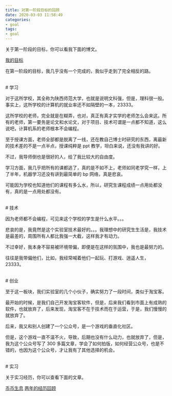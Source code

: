 ```yaml
---
title: 对第一阶段目标的回顾
date: 2020-03-03 11:58:49
categories:
- goal
tags:
- goal
---
```

关于第一阶段的目标，你可以看我下面的博文。

[我的目标](https://benpaodewoniu.github.io/2018/02/28/goal0/)

<!-- more -->

在第一阶段的目标，我几乎没有一个完成的，我似乎走到了完全相反的路。

<br/>
# 学习
<br/>

对于这所学校，其全称为陕西师范大学，也就是说明文科强，但是，理科很一般。事实上，这所学校的计算机的就业率还不如隔壁的一本，23333。

这所学校的老师，完全就是在糊弄，也对，真正有真才实学的老师怎么会来这。所有的老师，第一要务是论文和水论文，对于项目、技术可谓是一点都不知道，这么说吧，计算机系的老师根本不会编程。

至于授课方面，老师全部都是脱离了一线，还在教自己博士时研究的东西，离最新的技术差的不是一点半点，授课纯粹是 ppt 教学，坦白来说，还没有我讲的好。

不过，我导师倒也是很好的人，给了我比较大的自由度。

学习方面，我几乎把所有的课都逃了，真的是不如不上，老师如同老学究一样，上了半年，机器学习还没有讲到最简单的 bp 网络，真是悲哀。

可能因为学校也知道他们的课程有多么水，所以，研究生课程成绩一点用处都没有，真的是一点用处都没有。

<br/>
# 技术
<br/>

因为老师都不会编程，可见来这个学校的学生是什么水平。。。

悲哀的是，我竟然是这个实验室技术最好的。。。我理想中的研究生生活是，我技术是最差的，周围所有人都比我强一大截，这样我才有动力。

不过幸好，我本身不容易被环境带偏，即便是在这样的氛围中，我也是最努力的。

往往是我带偏他们，比如，我经常喊着他们一起玩、打游戏、逍遥人生，23333。

<br/>
# 创业
<br/>

至于这一板块，我们实验室的几个小伙子，确实努力了一段时间，类似于淘宝客。

最开始的时候，是我们自己开发淘宝客软件，但是，后来我们看到市面上有成熟的软件，也就放弃了，后来发现，淘宝客不在于技术而在于运营，于是，我们慢慢的就放弃了。

后来，我又和别人创建了一个公众号，是一个游戏的垂直化社区。

但是，这个游戏一直不温不火，导致，后期也没有什么动力，也就放弃了，但是，我为这个公众号写了 300 多篇文章，学会了如何拍版，如何经营公众号，也是不错的，也因为这个公众号，才让我有了其他选择的机会。

<br/>
# 实习
<br/>

关于实习经历，你可以查看下面的文章。

[币币生息](http://localhost:4000/categories/%E5%B8%81%E5%B8%81%E7%94%9F%E6%81%AF/)
[两年的经历回顾](http://localhost:4000/2020/01/07/life1/)